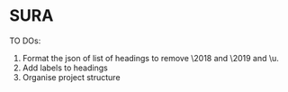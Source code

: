 # SURA

TO DOs:
1. Format the json of list of headings to remove \2018 and \2019 and \u.
2. Add labels to headings
3. Organise project structure